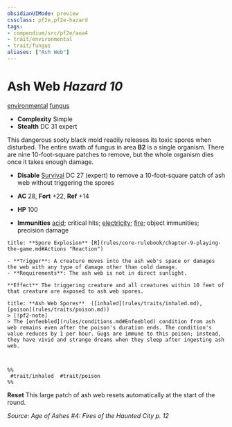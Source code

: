 ```yaml
---
obsidianUIMode: preview
cssclass: pf2e,pf2e-hazard
tags:
- compendium/src/pf2e/aoa4
- trait/environmental
- trait/fungus
aliases: ["Ash Web"]
---
```

# Ash Web *Hazard 10*  
[environmental](environmental.md "Environmental Hazard Trait")  [fungus](fungus-b1.md "Fungus Creature Type Trait")  

- **Complexity** Simple
- **Stealth** DC 31 expert  

This dangerous sooty black mold readily releases its toxic spores when disturbed. The entire swath of fungus in area **B2** is a single organism. There are nine 10-foot-square patches to remove, but the whole organism dies once it takes enough damage.

- **Disable** [Survival](skills.md#Survival) DC 27 (expert) to remove a 10-foot-square patch of ash web without triggering the spores  

- **AC** 28, **Fort** +22, **Ref** +14
- **HP** 100
- **Immunities** [acid](acid.md "Acid Energy & Element Trait"); critical hits; [electricity](electricity.md "Electricity Energy & Element Trait"); [fire](fire.md "Fire Energy & Element Trait"); object immunities; precision damage

```ad-embed-ability
title: **Spore Explosion** [R](rules/core-rulebook/chapter-9-playing-the-game.md#Actions "Reaction")

- **Trigger**: A creature moves into the ash web's space or damages the web with any type of damage other than cold damage.
- **Requirements**: The ash web is not in direct sunlight.

**Effect** The triggering creature and all creatures within 10 feet of that creature are exposed to ash web spores.
```
```ad-embed-ability
title: **Ash Web Spores**  ([inhaled](rules/traits/inhaled.md), [poison](rules/traits/poison.md))
> [!pf2-note] 
> The [enfeebled](rules/conditions.md#Enfeebled) condition from ash web remains even after the poison's duration ends. The condition's value reduces by 1 per hour. Gugs are immune to this poison; instead, they have vivid and strange dreams when they sleep after ingesting ash web.


  
%%
 #trait/inhaled  #trait/poison 
%%
```

**Reset** This large patch of ash web resets automatically at the start of the round.  

*Source: Age of Ashes #4: Fires of the Haunted City p. 12*